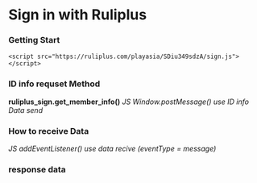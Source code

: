 # Sign in with Ruliplus

### Getting Start
```
<script src="https://ruliplus.com/playasia/SDiu349sdzA/sign.js"></script>
```

### ID info requset Method
**ruliplus_sign.get_member_info()**
*JS Window.postMessage() use ID info Data send*

### How to receive Data
*JS addEventListener() use data recive  (eventType = message)*

### response data
